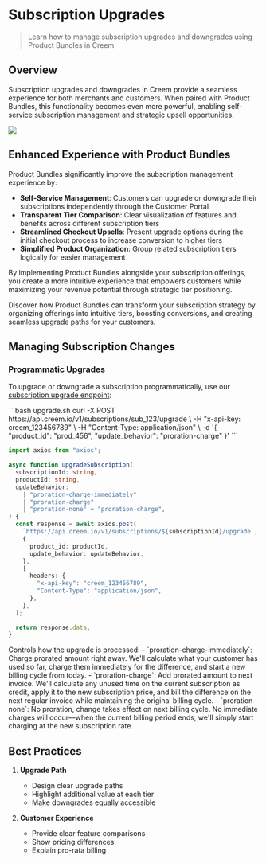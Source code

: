 # Subscription Upgrades

> Learn how to manage subscription upgrades and downgrades using Product Bundles in Creem

## Overview

Subscription upgrades and downgrades in Creem provide a seamless experience for both merchants and customers. When paired with Product Bundles, this functionality becomes even more powerful, enabling self-service subscription management and strategic upsell opportunities.

<Frame>
  <img style={{ borderRadius: "0.5rem" }} src="https://nucn5fajkcc6sgrd.public.blob.vercel-storage.com/product-upgrades-IHSx20ijI5xkwzqJVCdOPLhZxNXuT0.png" />
</Frame>

## Enhanced Experience with Product Bundles

Product Bundles significantly improve the subscription management experience by:

* **Self-Service Management**: Customers can upgrade or downgrade their subscriptions independently through the Customer Portal
* **Transparent Tier Comparison**: Clear visualization of features and benefits across different subscription tiers
* **Streamlined Checkout Upsells**: Present upgrade options during the initial checkout process to increase conversion to higher tiers
* **Simplified Product Organization**: Group related subscription tiers logically for easier management

By implementing Product Bundles alongside your subscription offerings, you create a more intuitive experience that empowers customers while maximizing your revenue potential through strategic tier positioning.

<Card href="/learn/billing/subscriptions/bundles" title="Product Bundles" icon="layer-group">
  Discover how Product Bundles can transform your subscription strategy by
  organizing offerings into intuitive tiers, boosting conversions, and creating
  seamless upgrade paths for your customers.
</Card>

## Managing Subscription Changes

### Programmatic Upgrades

To upgrade or downgrade a subscription programmatically, use our [subscription upgrade endpoint](/api-reference/endpoint/upgrade-subscription):

<CodeGroup>
  ```bash upgrade.sh
  curl -X POST https://api.creem.io/v1/subscriptions/sub_123/upgrade \
    -H "x-api-key: creem_123456789" \
    -H "Content-Type: application/json" \
    -d '{
      "product_id": "prod_456",
      "update_behavior": "proration-charge"
    }'
  ```

  ```typescript upgrade.ts
  import axios from "axios";

  async function upgradeSubscription(
    subscriptionId: string,
    productId: string,
    updateBehavior:
      | "proration-charge-immediately"
      | "proration-charge"
      | "proration-none" = "proration-charge",
  ) {
    const response = await axios.post(
      `https://api.creem.io/v1/subscriptions/${subscriptionId}/upgrade`,
      {
        product_id: productId,
        update_behavior: updateBehavior,
      },
      {
        headers: {
          "x-api-key": "creem_123456789",
          "Content-Type": "application/json",
        },
      },
    );

    return response.data;
  }
  ```
</CodeGroup>

<ResponseField name="update_behavior" type="string" required={false}>
  Controls how the upgrade is processed: - `proration-charge-immediately`:
  Charge prorated amount right away. We'll calculate what your customer has used
  so far, charge them immediately for the difference, and start a new billing
  cycle from today. - `proration-charge`: Add prorated amount to next invoice.
  We'll calculate any unused time on the current subscription as credit, apply
  it to the new subscription price, and bill the difference on the next regular
  invoice while maintaining the original billing cycle. - `proration-none`: No
  proration, change takes effect on next billing cycle. No immediate charges
  will occur—when the current billing period ends, we'll simply start charging
  at the new subscription rate.
</ResponseField>

## Best Practices

1. **Upgrade Path**

   * Design clear upgrade paths
   * Highlight additional value at each tier
   * Make downgrades equally accessible

2. **Customer Experience**
   * Provide clear feature comparisons
   * Show pricing differences
   * Explain pro-rata billing
